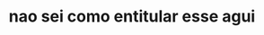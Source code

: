 ---
layout: post
title:  "nao sei como entitular esse agui"
day: "2024-01-29" 
img: "/img/blog/think.webp"
text: "
não gosto muito que minha persona online seja mais queer-alinhada e minha persona presencial seja mais heteronormativa.<br/>
&ensp;sinto como se eu estivesse constantemente cometendo atos hediondos de queerbait porque só consigo sentir atração por homens na vida real, então acabo ignorando a maioria das tentativas de flerte aqui na internet<br/>
<br/>
na vida real acaba sendo o contrário, a única pessoa com quem eu tive coragem de tomar iniciativa foi um homem. &ensp;&ensp;&ensp;&ensp;&ensp;&ensp;&ensp;&ensp;deu mais ou menos certo. &ensp;&ensp; mas depois voltamos a programação normal de só ser reativo.<br/>
<br/>
eu gostaria de acreditar que é possível manejar as expectativas das pessoas que estou conversando porque na teoria eu quero Ter Experiências™ mas sempre acabo desistindo antes de qualquer coisa, normalmente porque zona de conforto / complicado demais etc etc etc<br/>
</span><br/>
acho que é um ciclo vicioso que só vai acabar quando eu começar a tomar vergonha na cara ou começar a tomar remedinho pra ansiedade. &ensp;&ensp; provavelmente o que acontecer primeiro.<br/>
<br/><br/>
ironicamente, a pessoa da internet com quem eu tenho mais <i>Vontade de Sair</i> neste momento é um furry que mora na praia, so much for queerbaiting i guess<br/>
<br/><br/><br/>
&ensp;&ensp;&ensp;&ensp;> esse post poderia ser bem mais sincero e ter bem menos expletivos mas todos temos que começar em algum lugar não é mesmo
"
---